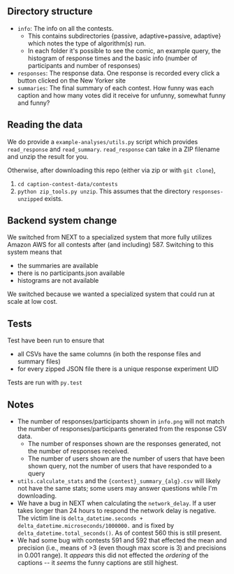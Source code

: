 
## Directory structure
* `info`: The info on all the contests.
    * This contains subdirectories {passive, adaptive+passive, adaptive} which
      notes the type of algorithm(s) run.
    * In each folder it's possible to see the comic, an example query, the
        histogram of response times and the basic info (number of participants
        and number of responses)
* `responses`: The response data. One response is recorded every click a button
  clicked on the New Yorker site
* `summaries`: The final summary of each contest. How funny was each caption
  and how many votes did it receive for unfunny, somewhat funny and funny?

## Reading the data
We do provide a `example-analyses/utils.py` script which provides
`read_response` and `read_summary`. `read_response` can take in a ZIP filename
and unzip the result for you.

Otherwise, after downloading this repo (either via zip or with `git clone`),

1. `cd caption-contest-data/contests`
2. `python zip_tools.py unzip`. This assumes that the directory
   `responses-unzipped` exists.

## Backend system change
We switched from NEXT to a specialized system that more fully utilizes Amazon AWS for all contests after (and including) 587. Switching to this system means that

* the summaries are available
* there is no participants.json available
* histograms are not available

We switched because we wanted a specialized system that could run at scale at low cost.

## Tests
Test have been run to ensure that

* all CSVs have the same columns (in both the response files and summary files)
* for every zipped JSON file there is a unique response experiment UID

Tests are run with `py.test`

## Notes
* The number of responses/participants shown in `info.png` will not match the
  number of responses/participants generated from the response CSV data.
    * The number of responses shown are the responses generated, not the number
      of responses received.
    * The number of users shown are the number of users that have been shown
      query, not the number of users that have responded to a query
* `utils.calculate_stats` and the `{contest}_summary_{alg}.csv` will likely not
  have the same stats; some users may answer questions while I'm downloading.
* We have a bug in NEXT when calculating the `network_delay`. If a user takes
  longer than 24 hours to respond the network delay is negative. The victim
  line is `delta_datetime.seconds + delta_datetime.microseconds/1000000.` and
  is fixed by `delta_datetime.total_seconds()`. As of contest 560 this is still
  present.
* We had some bug with contests 591 and 592 that effected the mean and
  precision (i.e., means of >3 (even though max score is 3) and precisions in
  0.001 range). It *appears* this did not effected the *ordering* of the
  captions -- it *seems* the funny captions are still highest.
